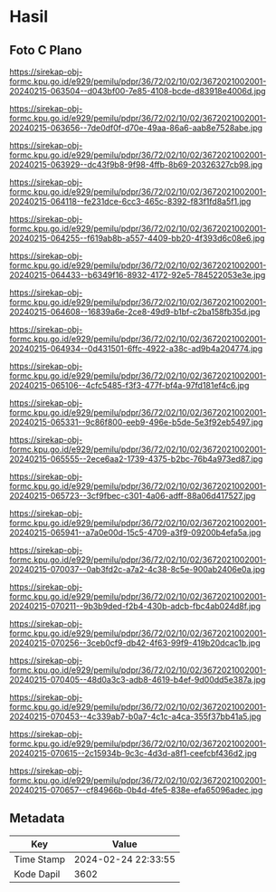 # Hasil

## Foto C Plano

https://sirekap-obj-formc.kpu.go.id/e929/pemilu/pdpr/36/72/02/10/02/3672021002001-20240215-063504--d043bf00-7e85-4108-bcde-d83918e4006d.jpg

https://sirekap-obj-formc.kpu.go.id/e929/pemilu/pdpr/36/72/02/10/02/3672021002001-20240215-063656--7de0df0f-d70e-49aa-86a6-aab8e7528abe.jpg

https://sirekap-obj-formc.kpu.go.id/e929/pemilu/pdpr/36/72/02/10/02/3672021002001-20240215-063929--dc43f9b8-9f98-4ffb-8b69-20326327cb98.jpg

https://sirekap-obj-formc.kpu.go.id/e929/pemilu/pdpr/36/72/02/10/02/3672021002001-20240215-064118--fe231dce-6cc3-465c-8392-f83f1fd8a5f1.jpg

https://sirekap-obj-formc.kpu.go.id/e929/pemilu/pdpr/36/72/02/10/02/3672021002001-20240215-064255--f619ab8b-a557-4409-bb20-4f393d6c08e6.jpg

https://sirekap-obj-formc.kpu.go.id/e929/pemilu/pdpr/36/72/02/10/02/3672021002001-20240215-064433--b6349f16-8932-4172-92e5-784522053e3e.jpg

https://sirekap-obj-formc.kpu.go.id/e929/pemilu/pdpr/36/72/02/10/02/3672021002001-20240215-064608--16839a6e-2ce8-49d9-b1bf-c2ba158fb35d.jpg

https://sirekap-obj-formc.kpu.go.id/e929/pemilu/pdpr/36/72/02/10/02/3672021002001-20240215-064934--0d431501-6ffc-4922-a38c-ad9b4a204774.jpg

https://sirekap-obj-formc.kpu.go.id/e929/pemilu/pdpr/36/72/02/10/02/3672021002001-20240215-065106--4cfc5485-f3f3-477f-bf4a-97fd181ef4c6.jpg

https://sirekap-obj-formc.kpu.go.id/e929/pemilu/pdpr/36/72/02/10/02/3672021002001-20240215-065331--9c86f800-eeb9-496e-b5de-5e3f92eb5497.jpg

https://sirekap-obj-formc.kpu.go.id/e929/pemilu/pdpr/36/72/02/10/02/3672021002001-20240215-065555--2ece6aa2-1739-4375-b2bc-76b4a973ed87.jpg

https://sirekap-obj-formc.kpu.go.id/e929/pemilu/pdpr/36/72/02/10/02/3672021002001-20240215-065723--3cf9fbec-c301-4a06-adff-88a06d417527.jpg

https://sirekap-obj-formc.kpu.go.id/e929/pemilu/pdpr/36/72/02/10/02/3672021002001-20240215-065941--a7a0e00d-15c5-4709-a3f9-09200b4efa5a.jpg

https://sirekap-obj-formc.kpu.go.id/e929/pemilu/pdpr/36/72/02/10/02/3672021002001-20240215-070037--0ab3fd2c-a7a2-4c38-8c5e-900ab2406e0a.jpg

https://sirekap-obj-formc.kpu.go.id/e929/pemilu/pdpr/36/72/02/10/02/3672021002001-20240215-070211--9b3b9ded-f2b4-430b-adcb-fbc4ab024d8f.jpg

https://sirekap-obj-formc.kpu.go.id/e929/pemilu/pdpr/36/72/02/10/02/3672021002001-20240215-070256--3ceb0cf9-db42-4f63-99f9-419b20dcac1b.jpg

https://sirekap-obj-formc.kpu.go.id/e929/pemilu/pdpr/36/72/02/10/02/3672021002001-20240215-070405--48d0a3c3-adb8-4619-b4ef-9d00dd5e387a.jpg

https://sirekap-obj-formc.kpu.go.id/e929/pemilu/pdpr/36/72/02/10/02/3672021002001-20240215-070453--4c339ab7-b0a7-4c1c-a4ca-355f37bb41a5.jpg

https://sirekap-obj-formc.kpu.go.id/e929/pemilu/pdpr/36/72/02/10/02/3672021002001-20240215-070615--2c15934b-9c3c-4d3d-a8f1-ceefcbf436d2.jpg

https://sirekap-obj-formc.kpu.go.id/e929/pemilu/pdpr/36/72/02/10/02/3672021002001-20240215-070657--cf84966b-0b4d-4fe5-838e-efa65096adec.jpg


## Metadata

| Key        | Value               |
| ---------- | ------------------- |
| Time Stamp | 2024-02-24 22:33:55 |
| Kode Dapil | 3602                |



